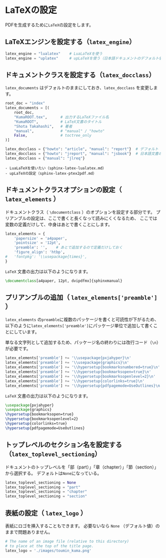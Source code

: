 # LaTeXの設定

PDFを生成するために``LaTeX``の設定をします。

## LaTeXエンジンを設定する（``latex_engine``）

```python
latex_engine = "lualatex"    # LuaLaTeXを使う
latex_engine = "uplatex"     # upLaTeXを使う（日本語ドキュメントのデフォルト値）
```

## ドキュメントクラスを設定する（``latex_docclass``）

``latex_documents`` はデフォルトのままにしておき、``latex_docclass`` を変更します。

```python
root_doc = "index"
latex_documents = [(
    root_doc,
    "KumaROOT.tex",      # 出力するLaTeXファイル名
    "KumaROOT",          # LaTeX文書のタイトル
    "Shota Takahashi",   # 著者
    "manual",            # "manual" / "howto"
    False,               # toctree_only
)]

latex_docclass = {"howto": "article", "manual": "report"}  # デフォルト
latex_docclass = {"howto": "jreport", "manual": "jsbook"}  # 日本語文書のデフォルト
latex_docclass = {"manual": "jlreq"}
```

```{TODO}
- LuaLaTeXを使いたい（sphinx-latex-lualatex.md）
- upLaTeXの設定（sphinx-latex-ptex2pdf.md）
```

## ドキュメントクラスオプションの設定（ ``latex_elements`` ）

ドキュメントクラス（ ``\documentclass`` ）のオプションを設定する部分です。
プリアンブルの設定は、ここで書くと長くなって読みにくくなるため、
ここでは変数の定義だけして、中身はあとで書くことにします。

```python
latex_elements = {
    'papersize' = 'a4paper',
    'pointsize' = '12pt',
    'preamble': '',    # あとで追加するので定義だけしておく
    'figure_align': 'htbp',
#   'fontpkg': '\\usepackage{times}',
}
```

``LaTeX`` 文書の出力は以下のようになります。

```latex
\documentclass[a4paper, 12pt, dvipdfmx]{sphinxmanual}
```

## プリアンブルの追加（ ``latex_elements['preamble']`` ）

``latex_elements`` の``preamble``に複数のパッケージを書くと可読性が下がるため、
以下のように``latex_elements['preamble']``にパッケージ単位で追加して書くことにしています。

単なる文字列として追加するため、パッケージ名の終わりには改行コード（``\n``）が必要です。

```python
latex_elements['preamble'] += '\\usepackage{pxjahyper}\n'
latex_elements['preamble'] += '\\usepackage{graphics}\n'
latex_elements['preamble'] += '\\hypersetup{bookmarksnumbered=true}\n'
latex_elements['preamble'] += '\\hypersetup{bookmarksopen=true}\n'
latex_elements['preamble'] += '\\hypersetup{bookmarksopenlevel=2}\n'
latex_elements['preamble'] += '\\hypersetup{colorlinks=true}\n'
latex_elements['preamble'] += '\\hypersetup{pdfpagemode=UseOutlines}\n'
```

``LaTeX`` 文書の出力は以下のようになります。

```latex
\usepackage{pxjahyper}
\usepackage{graphics}
\hypersetup{bookmarksopen=true}
\hypersetup{bookmarksopenlevel=2}
\hypersetup{colorlinks=true}
\hypersetup{pdfpagemode=UseOutlines}
```

## トップレベルのセクション名を設定する（``latex_toplevel_sectioning``）

ドキュメントのトップレベルを「部（part）」「章（chapter）」「節（section）」から選択する。
デフォルトは``None``になっている。

```python
latex_toplevel_sectioning = None
latex_toplevel_sectioning = "part"
latex_toplevel_sectioning = "chapter"
latex_toplevel_sectioning = "section"
```

## 表紙の設定（ ``latex_logo`` ）

表紙にロゴを挿入することもできます。
必要ないなら ``None`` （デフォルト値）のままで問題ありません。

```python
# The name of an image file (relative to this directory)
# to place at the top of the title page.
latex_logo = './images/toumin_kuma.png'
```
